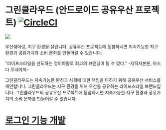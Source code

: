 # 그린클라우드 (안드로이드 공유우산 프로젝트) [![CircleCI](https://circleci.com/gh/bentleypark/GreenCloud.svg?style=svg&circle-token=34bc81bee71a1083461cfbe6a3de74f859129110)](https://circleci.com/gh/bentleypark/GreenCloud)

<img src="https://github.com/sarang628/GreenCloud/blob/master/Document/img/greencloud_logo.png">


우산쉐어링, 지구 환경을 살립니다.
공유우산 프로젝트에 동참하시면 지속가능한 지구 환경과 공유가치의 소비 문화를 만들어갈 수 있습니다.

“라이프스타일을 선도하는 것이야말로 최고의 브랜딩이 될 수 있다.” -지적자본론, 마스다 무네야끼-

그린클라우드는 지속가능한 환경과 사회에 대한 책임을 다하기 위해 공유우산 서비스를 제안합니다. 그린클라우드는 지구 환경을 위해 우산을 공유하는 라이프스타일 브랜드입니다.
그린클라우드의 공유우산 프로젝트에 동참하시면 지속가능한 지구 환경과 공유가치의 소비 문화를 만들어갈 수 있습니다.

# [로그인 기능 개발](./develop_note/Login.md)
